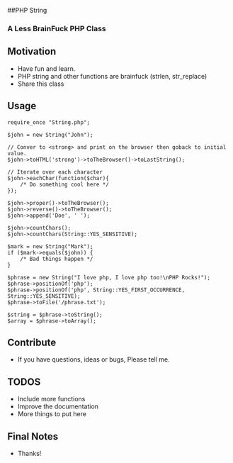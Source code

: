 ##PHP String
### A Less BrainFuck PHP Class 

## Motivation

* Have fun and learn.
* PHP string and other functions are brainfuck (strlen, str_replace)
* Share this class

## Usage
```
require_once "String.php";

$john = new String("John");

// Conver to <strong> and print on the browser then goback to initial value.
$john->toHTML('strong')->toTheBrowser()->toLastString();

// Iterate over each character
$john->eachChar(function($char){
    /* Do something cool here */
});

$john->proper()->toTheBrowser();
$john->reverse()->toTheBrowser();
$john->append('Doe', ' ');

$john->countChars();
$john->countChars(String::YES_SENSITIVE);

$mark = new String("Mark");
if ($mark->equals($john)) {
    /* Bad things happen */
}

$phrase = new String("I love php, I love php too!\nPHP Rocks!");
$phrase->positionOf('php');
$phrase->positionOf('php', String::YES_FIRST_OCCURRENCE, String::YES_SENSITIVE);
$phrase->toFile('/phrase.txt');

$string = $phrase->toString();
$array = $phrase->toArray();
```

## Contribute
* If you have questions, ideas or bugs, Please tell me.

## TODOS
* Include more functions
* Improve the documentation
* More things to put here

## Final Notes
* Thanks!


